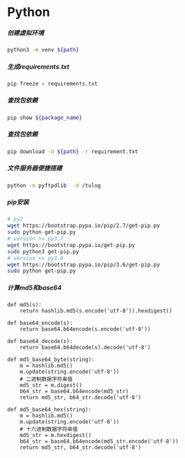 
# Python

##### 创建虚拟环境
```bash
python3 -m venv ${path}
```

##### 生成requirements.txt
```bash
pip freeze > requirements.txt
```

##### 查找包依赖
```bash
pip show ${package_name}
```

##### 查找包依赖
```bash
pip download -d ${path} -r requirement.txt
```

##### 文件服务器便捷搭建
```bash
python -m pyftpdlib  -d /tulog
```

##### pip安装
```bash
# py2
wget https://bootstrap.pypa.io/pip/2.7/get-pip.py
sudo python get-pip.py
# version >= py3.7 
wget https://bootstrap.pypa.io/get-pip.py
sudo python3 get-pip.py 
# version <= py3.6
wget https://bootstrap.pypa.io/pip/3.6/get-pip.py
sudo python get-pip.py
```

##### 计算md5和base64
```python3
def md5(s):
    return hashlib.md5(s.encode('utf-8')).hexdigest()

def base64_encode(s):
    return base64.b64encode(s.encode('utf-8'))

def base64_decode(s):
    return base64.b64decode(s).decode('utf-8')
    
def md5_base64_byte(string):
    m = hashlib.md5()
    m.update(string.encode('utf-8'))
    # 二进制数据字符串值
    md5_str = m.digest()
    b64_str = base64.b64encode(md5_str)
    return md5_str, b64_str.decode('utf-8')

def md5_base64_hex(string):
    m = hashlib.md5()
    m.update(string.encode('utf-8'))
    # 十六进制数据字符串值
    md5_str = m.hexdigest()
    b64_str = base64.b64encode(md5_str.encode('utf-8'))
    return md5_str, b64_str.decode('utf-8')
```
